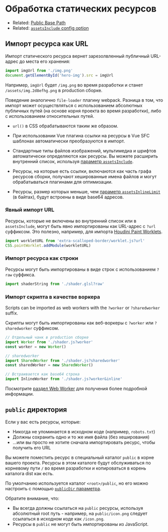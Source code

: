 # Обработка статических ресурсов

- Related: [Public Base Path](./build#public-base-path)
- Related: [`assetsInclude` config option](/config/#assetsinclude)

## Импорт ресурса как URL

Импорт статического ресурса вернет зарезолвленный публичный URL-адрес до места его хранения:

```js
import imgUrl from './img.png'
document.getElementById('hero-img').src = imgUrl
```

Например, `imgUrl` будет `/img.png` во время разработки и станет `/assets/img.2d8efhg.png` в production сборке.

Поведение аналогично `file-loader` плагину webpack. Разница в том, что импорт может осуществляться с использованием абсолютных публичных путей (на основе корня проекта во время разработки), либо с использованием относительных путей.

- `url()` в CSS обрабатываются таким же образом.

- При использовании Vue плагина ссылки на ресурсы в Vue SFC шаблонах автоматически преобразуются в импорт.

- Стандартные типы файлов изображений, мультимедиа и шрифтов автоматически определяются как ресурсы. Вы можете расширить внутренний список, используя [параметр `assetsInclude`](/config/#assetsinclude).

- Ресурсы, на которые есть ссылки, включаются как часть графа ресурсов сборки, получают хешированные имена файлов и могут обрабатываться плагинами для оптимизации.

- Ресурсы, размер которых меньше, чем [параметр `assetsInlineLimit`](/config/#build-assetsinlinelimit) (в байтах), будут встроены в виде base64 адресов.

### Явный импорт URL

Ресурсы, которые не включены во внутренний список или в `assetsInclude`, могут быть явно импортированы как URL-адрес с `?url` суффиксом. Это полезно, например, для импорта [Houdini Paint Worklets](https://houdini.how/usage).

```js
import workletURL from 'extra-scalloped-border/worklet.js?url'
CSS.paintWorklet.addModule(workletURL)
```

### Импорт ресурса как строки

Ресурсы могут быть импортированы в виде строк с использованием `?raw` суффикса.

```js
import shaderString from './shader.glsl?raw'
```

### Импорт скрипта в качестве воркера

Scripts can be imported as web workers with the `?worker` or `?sharedworker` suffix.

Скрипты могут быть импортированы как веб-воркеры с `?worker` или `?sharedworker` суффиксом.

```js
// Отдельный чанк в production сборке
import Worker from './shader.js?worker'
const worker = new Worker()
```

```js
// sharedworker
import SharedWorker from './shader.js?sharedworker'
const sharedWorker = new SharedWorker()
```

```js
// Встраивается как base64 строка
import InlineWorker from './shader.js?worker&inline'
```

Посмотрите [раздел Web Worker](./features.md#web-workers) для получения более подробной информации.

## `public` директория

Если у вас есть ресурсы, которые:

- Никогда не упоминается в исходном коде (например, `robots.txt`)
- Должны сохранить одно и то же имя файла (без хеширования)
- ...или вы просто не хотите сначала импортировать ресурс, чтобы получить его URL

Вы можете поместить ресурс в специальный каталог `public` в корне вашего проекта. Ресурсы в этом каталоге будут обслуживаться по корневому пути `/` во время разработки и копироваться в корень каталога dist как есть.

По умолчанию используется каталог `<root>/public`, но его можно настроить с помощью [`publicDir` параметра](/config/#publicdir).

Обратите внимание, что:

- Вы всегда должны ссылаться на `public` ресурсы, используя абсолютный root путь - например, на `public/icon.png` следует ссылаться в исходном коде как `/icon.png`.
- Ресурсы в `public` не могут быть импортированы из JavaScript.
